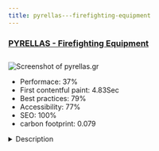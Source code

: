 ```yaml
---
title: pyrellas---firefighting-equipment
---
```


<div style="height: 3rem">
  <a href="https://pyrellas.gr"><h3>PYRELLAS - Firefighting Equipment</h3></a>
</div>
<img loading="lazy" src="/images/thumbs/pyrellas.gr.jpg" alt="Screenshot of pyrellas.gr" />
<ul>
  <li>Performace: 37%</li>
  <li>
    First contentful paint:
    4.83Sec
  </li>
  <li>Best practices: 79%</li>
  <li>Accessibility: 77%</li>
  <li>SEO: 100%</li>
  <li>carbon footprint: 0.079</li>
</ul>
<details>
  <summary>Description</summary>
  <p>PYRELLAS – IOANNIS NIK. MAVROUDIS is a company in Greece that offers products and services related to fire safety. The website is a great way to expand its audience and gives the opportunity to learn many details of the products. Clients can also place their orders online.The site was built with Joomla 2 and Virtuemart 2. When the owner asked for search engine optimisation i decided that for SEO to be successful, i had to make a complete update to deal with speed, responsiveness, functionality, security issues and a more modern design.
So on October 2016 i rebuilded from scratch with joomla 3 and virtuemart 3, bought a new quality responsive template with semantic markup and  made a few modifications in the home page. I tried to keep it simple but decent in terms of design and focus more in the content.
The main language is greek and there is also an english version using native joomla multilanguage feature. Next target was to make the website useful for visitors and potential clients. So i have chosen a fancy font and then i tried to make the product pages as detailed as possible to help people find quickly what they need. The results are promising until now!</p>
</details>

